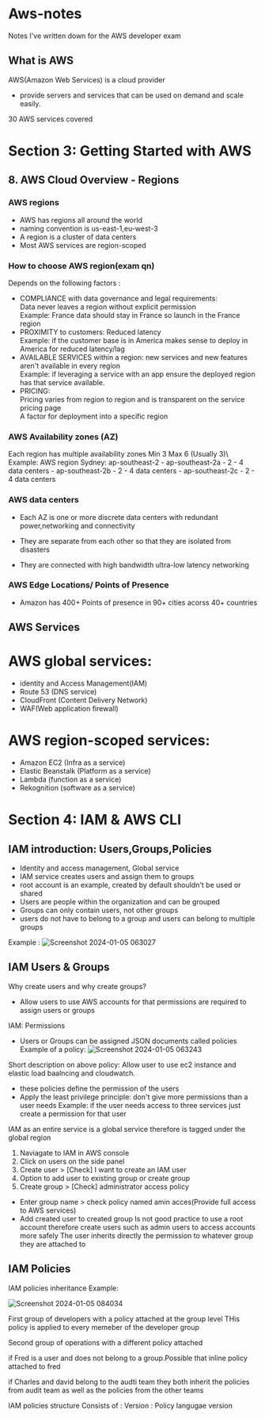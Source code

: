# Aws-notes
Notes I've written down for the AWS developer exam

## What is AWS
AWS(Amazon Web Services) is a cloud provider 
- provide servers and services that can be used on demand 
  and scale easily.

30 AWS services covered 

# Section 3: Getting Started with AWS  

## 8. AWS Cloud Overview - Regions
### AWS regions
 - AWS has regions all around the world 
 - naming convention is us-east-1,eu-west-3
 - A region is a cluster of data centers 
 - Most AWS services are region-scoped
 
### How to choose AWS region(exam qn)
 Depends on the following factors :
 - COMPLIANCE with data governance and legal requirements:\
   Data never leaves a region without explicit permission\
   Example: France data should stay in France so launch in the France region 
 - PROXIMITY to customers: Reduced latency  
   Example: if the customer base is in America makes sense to deploy in America for reduced latency/lag 
 - AVAILABLE SERVICES within a region: 
   new services and new features aren't available in every region\
   Example: if leveraging a service with an app ensure the deployed region has that service available.
 - PRICING:\
   Pricing varies from region to region and is transparent on the service pricing page\
   A factor for deployment into a specific region 
   
### AWS Availability zones (AZ)
 Each region has multiple availability zones Min 3  Max 6 (Usually 3)\ 
 Example: 
			AWS region
			Sydney: ap-southeast-2 
			- ap-southeast-2a
			   - 2 - 4 data centers 
			- ap-southeast-2b
			   - 2 - 4 data centers 
			- ap-southeast-2c
			   - 2 - 4 data centers 
	
### AWS data centers
- Each AZ is one or more discrete data centers with redundant power,networking and connectivity 
		
- They are separate from each other so that they are isolated from disasters 
	
- They are connected with high bandwidth ultra-low latency networking 

### AWS Edge Locations/ Points of Presence
- Amazon has 400+ Points of presence in 90+ cities acorss 40+ countries 

##  AWS Services
# AWS global services:
  - identity and Access Management(IAM)
  - Route 53 (DNS service)
  - CloudFront (Content Delivery Network)
  - WAF(Web application firewall)

# AWS region-scoped services:
  - Amazon EC2 (Infra as a service)
  - Elastic Beanstalk (Platform as a service)
  - Lambda (function as a service)
  - Rekognition (software as a service) 
  
  
  
 # Section 4: IAM  & AWS CLI 
 
 ## IAM introduction: Users,Groups,Policies
 - Identity and access management, Global service 
 - IAM service creates users and assign them to groups 
 - root account is an example, created by default shouldn't be used or shared
 - Users are people within the organization and can be grouped 
 - Groups can only contain users, not other groups
 - users do not have to belong to a group and users can belong to multiple groups 
 
 Example : ![Screenshot 2024-01-05 063027](https://github.com/SaravannanP/Aws-notes/assets/67651440/a505b339-6290-42e9-a930-45c2ed5ebdb6)

 
 ## IAM Users & Groups 
 Why create users and why create groups?
 - Allow users to use AWS accounts for that permissions are required to assign 
   users or groups 
 
 IAM: Permissions 
 - Users or Groups can be assigned JSON documents called policies
   Example of a policy:
   ![Screenshot 2024-01-05 063243](https://github.com/SaravannanP/Aws-notes/assets/67651440/464b37fd-53a1-473b-b193-3dc38b64d8c5)

Short description on above policy:
Allow user to use ec2 instance and elastic load baalncing and cloudwatch.
 - these policies define the permission of the users 
 - Apply the least privilege principle: don't give more permissions than a user needs 
Example: if the user needs access to three services just create a permission for that user 

IAM as an entire service is a global service therefore is tagged under the global region 

 1. Naviagate to IAM in AWS console 
 2. Click on users on the side panel
 3. Create user > [Check] I want to create an IAM user
 4. Option to add user to existing group  or create group
 5. Create group > [Check] administrator access policy
   - Enter group name > check policy named amin acces(Provide full access to AWS services)
   - Add created user to created group 
Is not good practice to use a root account therefore create users such as admin users to access accounts more safely 
The user inherits directly the permission to whatever group they are attached to
 
## IAM Policies 
IAM policies inheritance Example:

![Screenshot 2024-01-05 084034](https://github.com/SaravannanP/Aws-notes/assets/67651440/b4ba6a78-abb2-44d7-81f6-106f0374a99d)
 
First group of developers with a policy attached at the group level 
THis policy is applied to every memeber of the developer group 

Second group of operations with a different policy attached

if Fred is a user and does not belong to a group.Possible that inline policy attached to fred 

if Charles and david belong to the audti team they both inherit the policies from audit team as well as 
the policies from the other teams 

IAM policies structure
Consists of : 
Version : Policy langugae version
